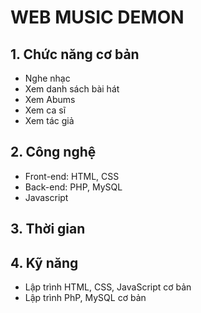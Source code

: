 # WEB MUSIC DEMON

## 1. **Chức năng cơ bản**
- Nghe nhạc
- Xem danh sách bài hát
- Xem Abums
- Xem ca sĩ
- Xem tác giả


## 2. **Công nghệ**
- Front-end: HTML, CSS
- Back-end: PHP, MySQL
- Javascript

## 3. **Thời gian** 


## 4. **Kỹ năng**

- Lập trình HTML, CSS, JavaScript cơ bản
- Lập trình PhP, MySQL cơ bản

